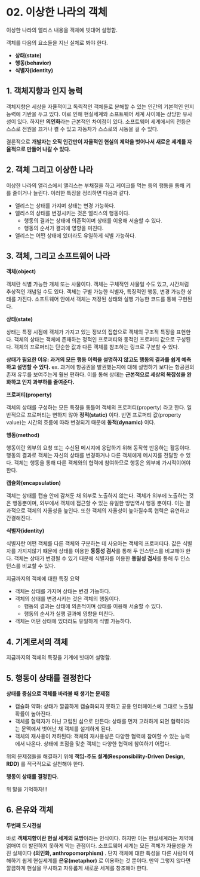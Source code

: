 # 02. 이상한 나라의 객체

이상한 나라의 앨리스 내용을 객체에 빗대어 설명함.

객체를 다음의 요소들을 지닌 실체로 봐야 한다.

- **상태(state)**
- **행동(behavior)**
- **식별자(identity)**

## 1. 객체지향과 인지 능력

객체지향은 세상을 자율적이고 독릭적인 객체들로 분해할 수 있는 인간의 기본적인 인지 능력에 기반을 두고 있다. 이로 인해 현실세계와 소프트웨어 세계 사이에는 상당한 유사성이 있다. 하지만 **의인화**라는 근본적인 차이점이 있다.  소프트웨어 세계에서의 전등은 스스로 전원을 끄거나 켤 수 있고 자동차가 스스로의 시동을 걸 수 있다.

결론적으로 **개발자는 오직 인간만이 자율적인 현실의 제약을 벗어나서 새로운 세계를 자율적으로 만들어 나갈 수 있다.** 

## 2. 객체 그리고 이상한 나라

이상한 나라의 앨리스에서 앨리스는 부채질을 하고 케이크를 먹는 등의 행동을 통해 키를 줄이거나 늘린다.  이러한 특징을 정리하면 다음과 같다.

- 앨리스는 상태를 가지며 상태는 변경 가능하다.
- 앨리스의 상태를 변경시키는 것은 앨리스의 행동이다.
    - 행동의 결과는 상태에 의존적이며 상태를 이용해 서술할 수 있다.
    - 행동의 순서가 결과에 영향을 미친다.
- 앨리스는 어떤 상태에 있더라도 유일하게 식별 가능하다.

## 3. 객체, 그리고 소프트웨어 나라

**객체(object)**

객체란 식별 가능한 개체 또는 사물이다. 객체는 구체적인 사물일 수도 있고, 시간처럼 추상적인 개념일 수도 있다. 객체는 구별 가능한 식별자, 특징적인 행동, 변경 가능한 상태를 가진다. 소프트웨어 안에서 객체는 저장된 상태와 실행 가능한 코드를 통해 구현된다.

**상태(state)**

상태는 특정 시점에 객체가 가지고 있는 정보의 집합으로 객체의 구조적 특징을 표현한다. 객체의 상태는 객체에 존재하는 정적인 프로퍼티와 동적인 프로퍼티 값으로 구성된다. 객체의 프로퍼티는 단순한 값과 다른 객체를 참조하는 링크로 구분할 수 있다. 

**상태가 필요한 이유: 과거의 모든 행동 이력을 설명하지 않고도 행동의 결과를 쉽게 예측하고 설명할 수 있다.** ex. 과거에 항공권을 발권했는지에 대해 설명하기 보다는 항공권의 존재 유무를 보여주는게 훨씬 편하다. 이를 통해 상태는 **근본적으로 세상의 복잡성을 완화하고 인지 과부하를 줄여준다.**

**프로퍼티(property)**

객체의 상태를 구성하는 모든 특징을 통틀어 객체의 프로퍼티(property) 라고 한다. 일반적으로 프로퍼티는 변하지 않아 **정적(static)** 이다. 반면 프로퍼티 값(property value)는 시간의 흐름에 따라 변경되기 때문에 **동적(dynamic)** 이다.

**행동(method)**

행동이란 외부의 요청 또는 수신된 메시지에 응답하기 위해 동작학 반응하는 활동이다. 행동의 결과로 객체는 자신의 상태를 변경하거나 다른 객체에게 메시지를 전달할 수 있다. 객체는 행동을 통해 다른 객체와의 협력에 참여하므로 행동은 외부에 가시적이어야 한다.

**캡슐화(encapsulation)**

객체는 상태를 캡슐 안에 감쳐둔 채 외부로 노출하지 않는다. 객체가 외부에 노출하는 것은 행동뿐이며, 외부에서 객체에 접근할 수 있는 유일한 방법역시 행동 뿐이다. 이는 결과적으로 객체의 자율성을 높인다. 또한 객체의 자율성이 높아질수록 협력은 유연하고 간결해진다.

**식별자(identity)**

식별자란 어떤 객체를 다른 객체와 구분하는 데 사요아는 객체의 프로퍼티다. 값은 식별자를 가지지않기 떄문에 상태를 이용한 **동등성 검사**를 통해 두 인스턴스를 비교해야 한다. 객체는 상태가 변경될 수 있기 때문에 식별자를 이용한 **동일성 검사**를 통해 두 인스턴스를 비교할 수 있다.

지금까지의 객체에 대한 특징 요약

- 객체는 상태를 가지며 상태는 변경 가능하다.
- 객체의 상태를 변경시키는 것은 객체의 행동이다.
    - 행동의 결과는 상태에 의존적이며 상태를 이용해 서술할 수 있다.
    - 행동의 순서가 실행 결과에 영향을 미친다.
- 객체는 어떤 상태에 있더라도 유일하게 식별 가능하다.

## 4. 기계로서의 객체

지금까지의 객체의 특징을 기계에 빗대어 설명함.

## 5. 행동이 상태를 결정한다

**상태를 중심으로 객체를 바라볼 때 생기는 문제점**

- 캡슐화 약화: 상태가 깔끔하게 캡슐화되지 못하고 공용 인터페이스에 그대로 노출될 확률이 높아진다.
- 객체를 협력자가 아닌 고립된 섬으로 만든다: 상태를 먼저 고려하게 되면 협력이라는 문맥에서 벗어난 채 객체를 설계하게 된다.
- 객체의 재사용이 저하된다: 객체의 재사용성은 다양한 협력에 참여할 수 있는 능력에서 나온다. 상태에 초점을 맞춘 객체는 다양한 협력에 참여하기 어렵다.

위의 문제점들을 해결하기 위해 **책임-주도 설계(Responsibility-Driven Design, RDD)** 를  적극적으로 실천해야 한다.

**행동이 상태를 결정한다.** 

위 말을 기억하자!!!

## 6. 은유와 객체

**두번째 도시전설**

바로 **객체지향이란 현실 세계의 모방**이라는 인식이다. 하지만 이는 현실세계라는 제약에 얽매여 더 발전하지 못하게 막는 관점이다. 소프트웨어 세계는 모든 객체가 자율성을 가진 실체이다 **(의인화, anthropomorphism)** . 단지 객체에 대한 특성을 다른 사람이 이해하기 쉽게 현실세계를 **은유(metaphor)** 로 이용하는 것 뿐이다. 만약 그렇지 않다면 깔끔하게 현실을 무시하고 자유롭게 새로운 세계를 창조해야 한다.
